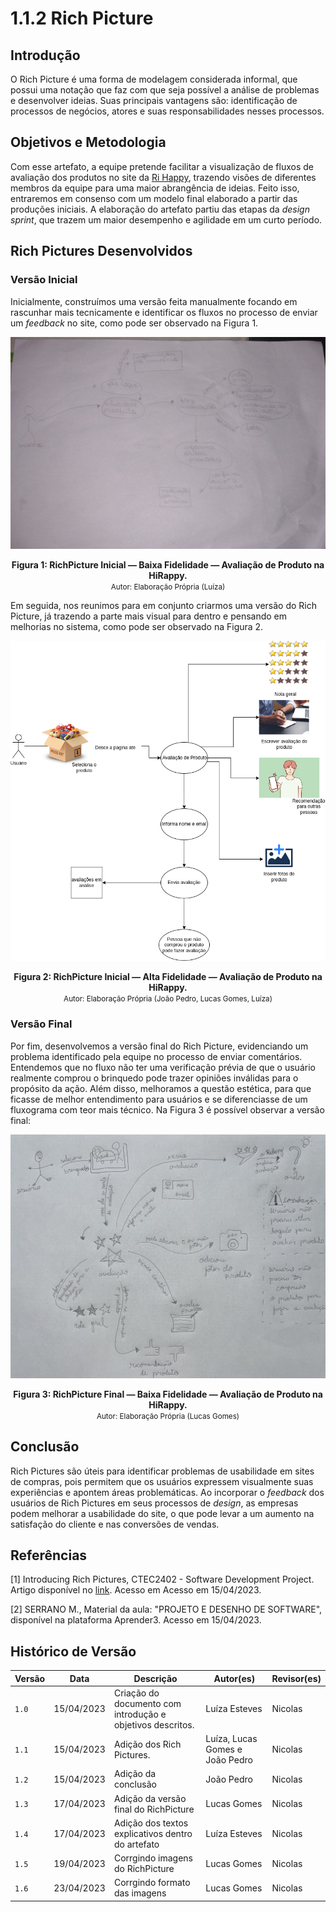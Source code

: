 # 1.1.2 Rich Picture

## Introdução

O Rich Picture é uma forma de modelagem considerada informal, que possui uma notação que faz com que seja possível a
análise de problemas e desenvolver ideias. Suas principais vantagens são: identificação de processos de negócios, atores
e suas responsabilidades nesses processos.

## Objetivos e Metodologia

Com esse artefato, a equipe pretende facilitar a visualização de fluxos de avaliação dos produtos no site
da [Ri Happy](https://www.rihappy.com.br/), trazendo visões de diferentes membros da equipe para uma maior abrangência
de ideias. Feito isso, entraremos em consenso
com um modelo final elaborado a partir das produções iniciais. A elaboração do artefato partiu das etapas da *design
sprint*, que trazem um maior desempenho e agilidade em um curto período.

## Rich Pictures Desenvolvidos

### Versão Inicial

Inicialmente, construímos uma versão feita manualmente focando em rascunhar mais tecnicamente e identificar os fluxos
no processo de enviar um *feedback* no site, como pode ser observado na Figura 1.

<div style="text-align: center">

![Versão Inicial Baixa](./assets/Rich_Picture_Inicial_Baixa.jpg)
</div>

<figcaption style="text-align: center">
    <b>Figura 1: RichPicture Inicial — Baixa Fidelidade — Avaliação de Produto na HiRappy.</b>
    <br/><small>Autor: Elaboração Própria (Luíza)</small>
</figcaption>

Em seguida, nos reunimos para em conjunto criarmos uma versão do Rich Picture, já trazendo a parte mais visual para
dentro e pensando em melhorias no sistema, como pode ser observado na Figura 2.

![Versão Inicial Alta](./assets/Rich_Picture_Inicial_Alta.png)
</div>

<figcaption style="text-align: center">
    <b>Figura 2: RichPicture Inicial — Alta Fidelidade — Avaliação de Produto na HiRappy.</b>
    <br/><small>Autor: Elaboração Própria (João Pedro, Lucas Gomes, Luíza)</small>
</figcaption>

### Versão Final

Por fim, desenvolvemos a versão final do Rich Picture, evidenciando um problema identificado pela equipe no processo de
enviar comentários. Entendemos que no fluxo não ter uma verificação prévia de que o usuário realmente comprou o
brinquedo pode trazer opiniões inválidas para o propósito da ação. Além disso, melhoramos a questão estética,
para que ficasse de melhor entendimento para usuários e se diferenciasse de um fluxograma com teor mais técnico. Na
Figura 3 é
possível observar a versão final:

![Versão Final Baixa](./assets/Rich_Picture_Final_Baixa.jpg)
</div>

<figcaption style="text-align: center">
    <b>Figura 3: RichPicture Final — Baixa Fidelidade — Avaliação de Produto na HiRappy.</b>
    <br/><small>Autor: Elaboração Própria (Lucas Gomes)</small>
</figcaption>


## Conclusão

Rich Pictures são úteis para identificar problemas de usabilidade em sites de compras, pois permitem que os usuários
expressem visualmente suas experiências e apontem áreas problemáticas. Ao incorporar o *feedback* dos usuários de Rich
Pictures em seus processos de *design*, as empresas podem melhorar a usabilidade do site, o que pode levar a um aumento
na
satisfação do cliente e nas conversões de vendas.

## Referências

[1] Introducing Rich Pictures, CTEC2402 - Software Development Project. Artigo disponível
no [link](https://kupdf.net/download/rich-picture-guidelines_5af33c6de2b6f5ed445220f1_pdf). Acesso em Acesso em
15/04/2023.

[2] SERRANO M., Material da aula: "PROJETO E DESENHO DE SOFTWARE", disponível na plataforma Aprender3. Acesso em
15/04/2023.

## Histórico de Versão

| Versão | Data       | Descrição                                                  | Autor(es)                       | Revisor(es) |
|--------|------------|------------------------------------------------------------|---------------------------------|-------------|
| `1.0`  | 15/04/2023 | Criação do documento com introdução e objetivos descritos. | Luíza Esteves                   | Nicolas     |
| `1.1`  | 15/04/2023 | Adição dos Rich Pictures.                                  | Luíza, Lucas Gomes e João Pedro | Nicolas     |
| `1.2`  | 15/04/2023 | Adição da conclusão                                        | João Pedro                      | Nicolas     |
| `1.3`  | 17/04/2023 | Adição da versão final do RichPicture                      | Lucas Gomes                     | Nicolas     |
| `1.4`  | 17/04/2023 | Adição dos textos explicativos dentro do  artefato         | Luíza Esteves                   | Nicolas     |
| `1.5`  | 19/04/2023 | Corrgindo imagens do RichPicture                           | Lucas Gomes                     | Nicolas     |
| `1.6`  | 23/04/2023 | Corrgindo formato das imagens                              | Lucas Gomes                     | Nicolas     |
